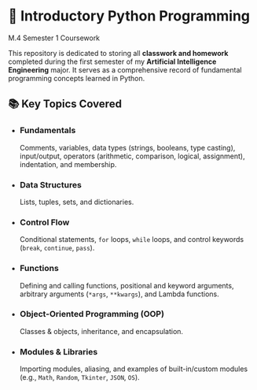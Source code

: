 # 🐍 Introductory Python Programming
M.4 Semester 1 Coursework

This repository is dedicated to storing all **classwork and homework** completed during the first semester of my **Artificial Intelligence Engineering** major. It serves as a comprehensive record of fundamental programming concepts learned in Python.

## 📚 Key Topics Covered

* ### **Fundamentals**
    Comments, variables, data types (strings, booleans, type casting), input/output, operators (arithmetic, comparison, logical, assignment), indentation, and membership.

* ### **Data Structures**
    Lists, tuples, sets, and dictionaries.

* ### **Control Flow**
    Conditional statements, `for` loops, `while` loops, and control keywords (`break`, `continue`, `pass`).

* ### **Functions**
    Defining and calling functions, positional and keyword arguments, arbitrary arguments (`*args`, `**kwargs`), and Lambda functions.

* ### **Object-Oriented Programming (OOP)**
    Classes & objects, inheritance, and encapsulation.

* ### **Modules & Libraries**
    Importing modules, aliasing, and examples of built-in/custom modules (e.g., `Math`, `Random`, `Tkinter`, `JSON`, `OS`).
